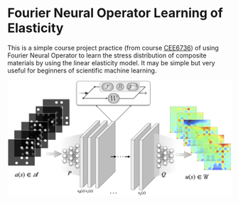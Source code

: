 # Fourier Neural Operator Learning of Elasticity

This is a simple course project practice (from course [CEE6736](https://classes.cornell.edu/browse/roster/FA21/class/CEE/6736)) of using Fourier Neural Operator to learn the stress distribution of composite materials by using the linear elasticity model. It may be simple but very useful for beginners of scientific machine learning.

![](doc/fno_project_cee6736.png)
